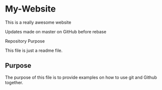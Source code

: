 # My-Website

This is a really awesome website

Updates made on master on GitHub before rebase

Repository Purpose

This file is just a readme file.

## Purpose

The purpose of this file is to provide examples
on how to use git and Github together.